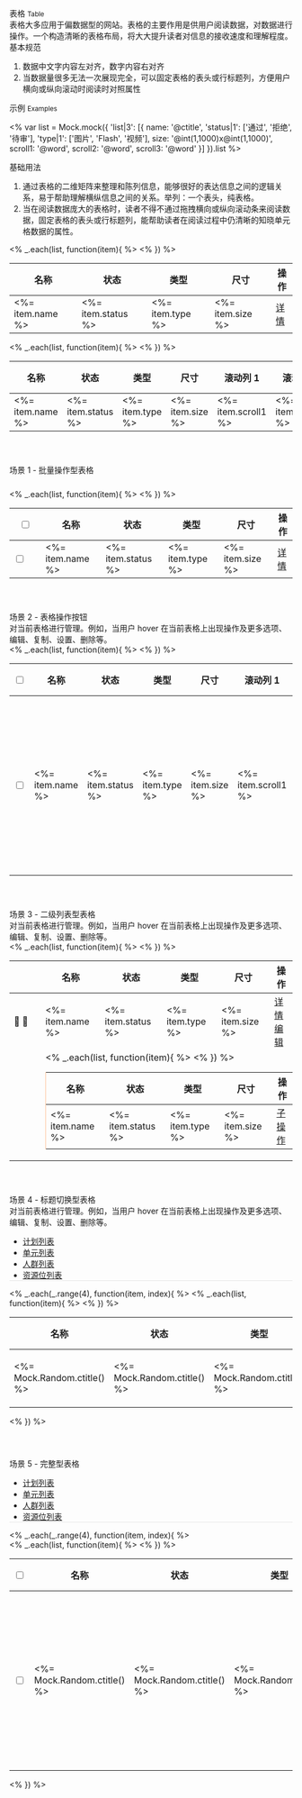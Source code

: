 <div class="mb40">
    <div class="fontsize-20">表格 <small>Table</small></div>
    <div class="color-999 mt4">表格大多应用于偏数据型的网站。表格的主要作用是供用户阅读数据，对数据进行操作。一个构造清晰的表格布局，将大大提升读者对信息的接收速度和理解程度。 </div>
</div>

<div class="usage mb40">
    <div>基本规范</div>
    <ol>
        <li>数据中文字内容左对齐，数字内容右对齐</li>
        <li>当数据量很多无法一次展现完全，可以固定表格的表头或行标题列，方便用户横向或纵向滚动时阅读时对照属性 </li>
    </ol>
</div>

<div class="fontsize-16 mb10">示例 <small>Examples</small></div>

<% 
    var list = Mock.mock({
        'list|3': [{
            name: '@ctitle',
            'status|1': ['通过', '拒绝', '待审'],
            'type|1': ['图片', 'Flash', '视频'],
            size: '@int(1,1000)x@int(1,1000)',
            scroll1: '@word',
            scroll2: '@word',
            scroll3: '@word'
        }]
    }).list
%>

<div class="example">
    <div class="content">
        <div class="content-header">
            <div>基础用法</div>
            <ol class="hide">
                <li>通过表格的二维矩阵来整理和陈列信息，能够很好的表达信息之间的逻辑关系，易于帮助理解横纵信息之间的关系。举列：一个表头，纯表格。</li>
                <li>当在阅读数据庞大的表格时，读者不得不通过拖拽横向或纵向滚动条来阅读数据，固定表格的表头或行标题列，能帮助读者在阅读过程中仍清晰的知晓单元格数据的属性。</li>
            </ol>
        </div>
        <div class="content-body">
            <table bx-name="components/table" class="table table-hover table-fixed ">
                <thead>
                    <tr>
                        <th class="nowrap">名称</th>
                        <th class="nowrap">状态</th>
                        <th class="nowrap">类型</th>
                        <th class="nowrap">尺寸</th>
                        <th class="nowrap">操作</th>
                    </tr>
                </thead>
                <tbody>
                    <% _.each(list, function(item){ %>
                    <tr>
                        <td class="nowrap"><%= item.name %></td>
                        <td class="nowrap"><%= item.status %></td>
                        <td class="nowrap"><%= item.type %></td>
                        <td class="nowrap"><%= item.size %></td>
                        <td>
                            <div class="operation">
                                <a href="javascript: void(0);">详情</a>
                            </div>
                        </td>
                    </tr>
                    <% }) %>
                </tbody>
            </table>
            <table bx-name="components/table" class="table table-hover table-fixed mt40" data-column-rwd-range="[1,-1]" data-column-rwd-limit="3" data-column-rwd-cursor="1">
                <thead>
                    <tr>
                        <th class="stable">名称</th>
                        <th class="">状态</th>
                        <th class="">类型</th>
                        <th class="">尺寸</th>
                        <th class="">滚动列 1</th>
                        <th class="">滚动列 2</th>
                        <th class="">滚动列 3</th>
                        <th class="stable">操作</th>
                    </tr>
                </thead>
                <tbody>
                    <% _.each(list, function(item){ %>
                    <tr>
                        <td class=""><%= item.name %></td>
                        <td class=""><%= item.status %></td>
                        <td class=""><%= item.type %></td>
                        <td class=""><%= item.size %></td>
                        <td><%= item.scroll1 %></td>
                        <td><%= item.scroll2 %></td>
                        <td><%= item.scroll3 %></td>
                        <td>
                            <div class="operation">
                                <a href="javascript: void(0);">详情</a>
                            </div>
                        </td>
                    </tr>
                    <% }) %>
                </tbody>
            </table>
        </div>
    </div>
    <pre><code class="hljs html">
    </code></pre>
</div>

<div class="example">
    <div class="content">
        <div class="content-header">
            <div>场景 1 - 批量操作型表格</div>
            <!-- <div class="color-999 mt6"></div> -->
        </div>
        <div class="content-body">
            <div id="case1-toolbar" class="toolbar mb20" style="visibility: hidden;">
                <button class="btn btn-brand mr10">批量删除</button>
            </div>
            <table id="case1" bx-name="components/table" class="table table-hover">
                <thead>
                    <tr>
                        <th width="40"><input type="checkbox" data-linkage-name="all"></th>
                        <th class="nowrap">名称</th>
                        <th class="nowrap">状态</th>
                        <th class="nowrap">类型</th>
                        <th class="nowrap">尺寸</th>
                        <th class="nowrap">操作</th>
                    </tr>
                </thead>
                <tbody>
                    <% _.each(list, function(item){ %>
                    <tr>
                        <td><input type="checkbox" value="<%= item.name %>" data-linkage-parent-name="all"></td>
                        <td class="nowrap"><%= item.name %></td>
                        <td class="nowrap"><%= item.status %></td>
                        <td class="nowrap"><%= item.type %></td>
                        <td class="nowrap"><%= item.size %></td>
                        <td>
                            <div class="operation">
                                <a href="javascript: void(0);" class="mr10">详情</a>
                            </div>
                        </td>
                    </tr>
                    <% }) %>
                </tbody>
            </table>
        </div>
    </div>
    <pre><code class="hljs html">
    </code></pre>
</div>

<div class="example">
    <div class="content">
        <div class="content-header">
            <div>场景 2 - 表格操作按钮</div>
            <div class="color-999 mt6">对当前表格进行管理。例如，当用户 hover 在当前表格上出现操作及更多选项、编辑、复制、设置、删除等。</div>
        </div>
        <div class="content-body">
            <table bx-name="components/table" class="table table-hover table-fixed mt40" data-column-rwd-range="[2,-1]" data-column-rwd-limit="3" data-column-rwd-cursor="1">
                <thead>
                    <tr>
                        <th class="stable" width="40"><input type="checkbox" data-linkage-name="all"></th>
                        <th class="stable">名称</th>
                        <th class="">状态</th>
                        <th class="">类型</th>
                        <th class="">尺寸</th>
                        <th class="">滚动列 1</th>
                        <th class="">滚动列 2</th>
                        <th class="">滚动列 3</th>
                        <th class="stable" width="160">操作</th>
                    </tr>
                </thead>
                <tbody>
                    <% _.each(list, function(item){ %>
                    <tr>
                        <td><input type="checkbox" value="<%= item.name %>" data-linkage-parent-name="all"></td>
                        <td class=""><%= item.name %></td>
                        <td class=""><%= item.status %></td>
                        <td class=""><%= item.type %></td>
                        <td class=""><%= item.size %></td>
                        <td><%= item.scroll1 %></td>
                        <td><%= item.scroll2 %></td>
                        <td><%= item.scroll3 %></td>
                        <td class="nowrap">
                            <div class="operation">
                                <a href="javascript: void(0);" class="btn mr10">详情</a>
                                <div class="btn-dropdown mr10">
                                    <a href="javascript: void(0);" class="btn btn-dropdown-toggle">
                                        <span>更多</span>
                                        <span class="btn-dropdown-caret">
                                            <span class="brixfont down">&#xe623;</span><!-- 向下 -->
                                            <span class="brixfont up">&#xe62e;</span><!-- 向上 -->
                                        </span>
                                    </a>
                                    <div class="btn-dropdown-content">
                                        <p class="pl5">设置</p>
                                        <a href="javascript: void(0);" class="btn mr10">编辑单元</a>
                                    </div>
                                </div>
                            </div>
                        </td>
                    </tr>
                    <% }) %>
                </tbody>
            </table>
        </div>
    </div>
    <pre><code class="hljs html">
    </code></pre>
</div>

<div class="example">
    <div class="content">
        <div class="content-header">
            <div>场景 3 - 二级列表型表格</div>
            <div class="color-999 mt6">对当前表格进行管理。例如，当用户 hover 在当前表格上出现操作及更多选项、编辑、复制、设置、删除等。</div>
        </div>
        <div class="content-body">
            <table bx-name="components/table" class="table table-hover table-fixed">
                <thead>
                    <tr>
                        <th width="40"></th>
                        <th class="nowrap">名称</th>
                        <th class="nowrap">状态</th>
                        <th class="nowrap">类型</th>
                        <th class="nowrap">尺寸</th>
                        <th class="nowrap">操作</th>
                    </tr>
                </thead>
                <tbody>
                    <% _.each(list, function(item){ %>
                    <tr>
                        <td class="sub-toggle">
                            <span class="brixfont plus fontsize-20 color-ccc">&#xe61f;</span><!-- + -->
                            <span class="brixfont minus fontsize-20 color-brand">&#xe620;</span><!-- - -->
                        </td>
                        <td class="nowrap"><%= item.name %></td>
                        <td class="nowrap"><%= item.status %></td>
                        <td class="nowrap"><%= item.type %></td>
                        <td class="nowrap"><%= item.size %></td>
                        <td>
                            <div class="operation">
                                <a href="javascript: void(0);" class="mr10">详情</a>
                                <a href="javascript: void(0);" class="mr10">编辑</a>
                            </div>
                        </td>
                    </tr>
                    <tr class="sub">
                        <td></td>
                        <td colspan="5" style="padding-right: 0;">
                            <table bx-name="components/table" class="table table-hover table-fixed" style="border-left: 1px solid #ffc299;">
                                <thead>
                                    <tr>
                                        <th class="nowrap">名称</th>
                                        <th class="nowrap">状态</th>
                                        <th class="nowrap">类型</th>
                                        <th class="nowrap">尺寸</th>
                                        <th class="nowrap">操作</th>
                                    </tr>
                                </thead>
                                <tbody>
                                    <% _.each(list, function(item){ %>
                                    <tr>
                                        <td class="nowrap"><%= item.name %></td>
                                        <td class="nowrap"><%= item.status %></td>
                                        <td class="nowrap"><%= item.type %></td>
                                        <td class="nowrap"><%= item.size %></td>
                                        <td>
                                            <div class="operation">
                                                <a href="javascript: void(0);">子操作</a>
                                            </div>
                                        </td>
                                    </tr>
                                    <% }) %>
                                </tbody>
                            </table>
                        </td>
                    </tr>
                    <% }) %>
                </tbody>
            </table>
        </div>
    </div>
    <pre><code class="hljs html">
    </code></pre>
</div>

<div class="example">
    <div class="content">
        <div class="content-header">
            <div>场景 4 - 标题切换型表格</div>
            <div class="color-999 mt6">对当前表格进行管理。例如，当用户 hover 在当前表格上出现操作及更多选项、编辑、复制、设置、删除等。</div>
        </div>
        <div class="content-body">
            <ul class="mm-tabs clearfix" style="border-bottom: 1px solid #E6E6E6;" data-content="#case4-content">
                <li class="active"><a href="javascript:;">计划列表</a></li>
                <li><a href="javascript:;">单元列表</a></li>
                <li><a href="javascript:;">人群列表</a></li>
                <li><a href="javascript:;">资源位列表</a></li>
                <!-- <li><a href="javascript:;">创意列表</a></li> -->
                <!-- <li><a href="javascript:;">关键词列表</a></li> -->
            </ul>
            <div id="case4-content">
                <% _.each(_.range(4), function(item, index){ %>
                <table bx-name="components/table" class="table table-hover table-fixed <%= index > 0 ? 'hide' : '' %>">
                    <thead>
                        <tr>
                            <th class="nowrap">名称</th><th class="nowrap">状态</th><th class="nowrap">类型</th><th class="nowrap">尺寸</th><th class="nowrap">操作</th>
                        </tr>
                    </thead>
                    <tbody>
                        <% _.each(list, function(item){ %>
                        <tr>
                            <td class="nowrap"><%= Mock.Random.ctitle() %></td>
                            <td class="nowrap"><%= Mock.Random.ctitle() %></td>
                            <td class="nowrap"><%= Mock.Random.ctitle() %></td>
                            <td class="nowrap"><%= Mock.Random.ctitle() %></td>
                            <td>
                                <div class="operation">
                                    <a href="javascript: void(0);" class="mr10">详情</a>
                                    <a href="javascript: void(0);" class="mr10">编辑</a>
                                </div>
                            </td>
                        </tr>
                        <% }) %>
                    </tbody>
                </table>
                <% }) %>
            </div>
        </div>
    </div>
    <pre><code class="hljs html">
    </code></pre>
</div>

<div class="example">
    <div class="content">
        <div class="content-header">
            <div>场景 5 - 完整型表格</div>
            <!-- <div class="color-999 mt6"></div> -->
        </div>
        <div class="content-body">
            <ul class="mm-tabs clearfix" style="border-bottom: 1px solid #E6E6E6;" data-content="#case5-content">
                <li class="active"><a href="javascript:;">计划列表</a></li>
                <li><a href="javascript:;">单元列表</a></li>
                <li><a href="javascript:;">人群列表</a></li>
                <li><a href="javascript:;">资源位列表</a></li>
                <!-- <li><a href="javascript:;">创意列表</a></li> -->
                <!-- <li><a href="javascript:;">关键词列表</a></li> -->
            </ul>
            <div id="case5-content">
                <% _.each(_.range(4), function(item, index){ %>
                <div class="<%= index > 0 ? 'hide' : '' %>">
                    <table bx-name="components/table" class="table table-hover table-fixed" data-column-rwd-range="[2,-1]" data-column-rwd-limit="3" data-column-rwd-cursor="1">
                        <thead>
                            <tr>
                                <th class="stable" width="40"><input type="checkbox" data-linkage-name="all"></th>
                                <th class="stable nowrap">名称</th>
                                <th class="nowrap">状态</th>
                                <th class="nowrap">类型</th>
                                <th class="nowrap">尺寸</th>
                                <th class="nowrap">滚动列 1</th>
                                <th class="nowrap">滚动列 2</th>
                                <th class="nowrap">滚动列 3</th>
                                <th class="stable nowrap" width="150">操作</th>
                            </tr>
                        </thead>
                        <tbody>
                            <% _.each(list, function(item){ %>
                            <tr>
                                <td><input type="checkbox" data-linkage-parent-name="all"></td>
                                <td class="nowrap"><%= Mock.Random.ctitle() %></td>
                                <td class="nowrap"><%= Mock.Random.ctitle() %></td>
                                <td class="nowrap"><%= Mock.Random.ctitle() %></td>
                                <td class="nowrap"><%= Mock.Random.ctitle() %></td>
                                <td><%= item.scroll1 %></td>
                                <td><%= item.scroll2 %></td>
                                <td><%= item.scroll3 %></td>
                                <td class="nowrap">
                                    <div class="operation">
                                        <a href="javascript: void(0);" class="btn mr10">详情</a>
                                        <div class="btn-dropdown mr10">
                                            <a href="javascript: void(0);" class="btn btn-dropdown-toggle">
                                                <span>更多</span>
                                                <span class="btn-dropdown-caret">
                                                    <span class="brixfont down">&#xe623;</span><!-- 向下 -->
                                                    <span class="brixfont up">&#xe62e;</span><!-- 向上 -->
                                                </span>
                                            </a>
                                            <div class="btn-dropdown-content">
                                                <p class="pl5">设置</p>
                                                <a href="javascript: void(0);" class="btn mr10">编辑单元</a>
                                            </div>
                                        </div>
                                    </div>
                                </td>
                            </tr>
                            <% }) %>
                        </tbody>
                    </table>
                </div><% }) %>
            </div>
        </div>
    </div>
    <pre><code class="hljs html">
    </code></pre>
</div>

<script type="text/javascript">
    require(['jquery', 'brix/loader'], function($, Loader) {
        $('thead').hover(function() {
            $(this).parents('table').parent().find('.column-scroll-arrow').addClass('hover')
        }, function() {
            $(this).parents('table').parent().find('.column-scroll-arrow').removeClass('hover')
        })
        $('.btn-dropdown-toggle').on('click', function() {
            var target = $(this).parents('.btn-dropdown')
            $('.btn-dropdown').not(target).removeClass('open')
            target.toggleClass('open')
        })

        var type = 'click.btn-dropdown'
        $(document.body).off(type)
            .on(type, function(event) {
                var target = $(event.target)
                if(target.parents('.btn-dropdown').length === 0) {
                    $('.btn-dropdown').removeClass('open')
                }
            })

        $('ul.mm-tabs').on('click', 'li', function(event) {
            var contents = $(event.delegateTarget).attr('data-content')
            if (contents) {
                var content = $(contents)
                    .children().hide()
                    .eq(
                        $(event.currentTarget).index()
                    ).removeClass('hide').show()

                var table = Loader.query('components/table', content)[0]
                if(table) table.columnRWDHandler.beautify()
            }
            $(event.currentTarget).addClass('active')
                .siblings().removeClass('active')
        })

        Loader.boot(function(argument) {
            Loader.query($('#case1')).on('toggle.table', function(event, values, target) {
                $('#case1-toolbar').css(
                    'visibility',
                    values.length ? 'visible' : 'hidden'
                )
            })
            $('.sub-toggle > .brixfont').on('click', function(event) {
                $(event.currentTarget)
                    .parents('td.sub-toggle').toggleClass('open')
                    .parent('tr').next('tr.sub').toggle()
            })
        })
    })
</script>